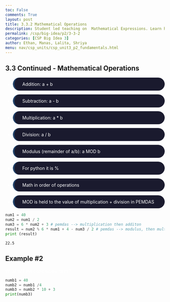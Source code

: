 ```yaml
---
toc: False
comments: True
layout: post
title: 3.3.2 Mathematical Operations 
description: Student led teaching on  Mathematical Expressions. Learn how mathematical expressions involve using arithmetic operators (like addition, subtraction, multiplication, and division) to perform calculations
permalink: /csp/big-idea/p2/3-3-2
categories: [CSP Big Idea 3]
author: Ethan, Manas, Lalita, Shriya
menu: nav/csp_units/csp_unit3_p2_fundamentals.html
---
```


## 3.3 Continued - Mathematical Operations

- Addition: a + b
- Subtraction: a - b
- Multiplication: a * b
- Division: a / b
- Modulus (remainder of a/b): a MOD b
- For python it is %
- Math in order of operations 
- MOD is held to the value of multiplication + division in PEMDAS


```python
num1 = 40
num2 = num1 / 2 
num3 = 6 * num2 + 3 # pemdas --> multiplication then additon
result = num2 % 6 * num1 + 4 - num3 / 2 # pemdas --> modulus, then multiplication, then subtraction, then division
print (result)
```

    22.5


## Example #2

What will the code below print?


```python
numb1 = 40
numb2 = numb1 /4 
numb3 = numb2 * 10 + 3
print(numb3)
```

<style>
    article {
        background-color: #000000 !important; /* Black background */
        border: 3px solid #1a1a2e !important; /* Dark blue border */
        padding: 25px !important;
        border-radius: 50px !important;
    }
    article h1 {
        color: #ffffff !important; /* White header */
    }
    article h2, h3, h4, p {
        color: #ffffff !important; /* White text */
    }
    article ul, ol, li {
        background-color: #1a1a2e !important; /* Dark blue for lists */
        border-left: 5px solid #1f4068 !important; /* Slightly lighter blue list border */
        color: #ffffff !important; /* White list text */
        padding: 12px 25px !important;
        margin: 12px 0 !important;
        border-radius: 50px !important;
    }
    article .center-text {
        text-align: center !important;
    }
    article summary {
        color: #ffffff !important; /* White summary */
    }
    article code {
        color: #ffffff !important; /* White code text */
        background-color: #1f4068 !important; /* Dark blue background */
        padding: 3px 6px !important;
        border-radius: 50px !important;
    }
</style>

